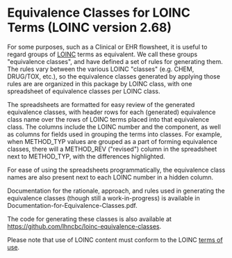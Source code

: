 # Equivalence Classes for LOINC Terms (LOINC version 2.68)

For some purposes, such as a Clinical or EHR flowsheet, it is useful to regard
groups of [LOINC](https://loinc.org/) terms as equivalent.  We call these groups
"equivalence classes", and have defined a set of rules for generating them.  The
rules vary between the various LOINC "classes" (e.g. CHEM, DRUG/TOX, etc.), so
the equivalence classes generated by applying those rules are are organized in
this package by LOINC class, with one spreadsheet of equivalence classes per
LOINC class.

The spreadsheets are formatted for easy review of the generated equivalence
classes, with header rows for each (generated) equivalence class name over the
rows of LOINC terms placed into that equivalence class.  The columns include the
LOINC number and the component, as well as columns for fields used in grouping
the terms into classes.  For example, when METHOD_TYP values are grouped as a
part of forming equivalence classes, there will a METHOD_REV ("revised") column
in the spreadsheet next to METHOD_TYP, with the differences highlighted.

For ease of using the spreadsheets programmatically, the equivalence class
names are also present next to each LOINC number in a hidden column.

Documentation for the rationale, approach, and rules used in generating the
equivalence classes (though still a work-in-progress) is available in
Documentation-for-Equivalence-Classes.pdf.

The code for generating these classes is also available at
https://github.com/lhncbc/loinc-equivalence-classes.

Please note that use of LOINC content must conform to the LOINC [terms of
use](https://loinc.org/terms-of-use).
